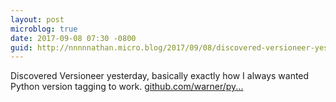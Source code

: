 ```yaml
---
layout: post
microblog: true
date: 2017-09-08 07:30 -0800
guid: http://nnnnnathan.micro.blog/2017/09/08/discovered-versioneer-yesterday.html
---
```

Discovered Versioneer yesterday, basically exactly how I always wanted Python version tagging to work. [github.com/warner/py...](https://github.com/warner/python-versioneer)

